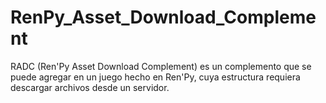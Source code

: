 # RenPy_Asset_Download_Complement
RADC (Ren'Py Asset Download Complement) es un complemento que se puede agregar en un juego hecho en Ren'Py, cuya estructura requiera descargar archivos desde un servidor.
